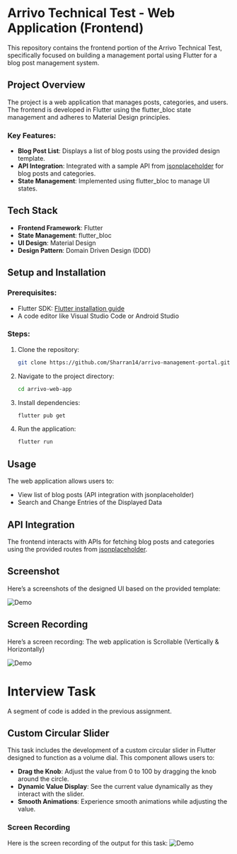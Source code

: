 # Arrivo Technical Test - Web Application (Frontend)

This repository contains the frontend portion of the Arrivo Technical Test, specifically focused on building a management portal using Flutter for a blog post management system.

## Project Overview

The project is a web application that manages posts, categories, and users. The frontend is developed in Flutter using the flutter_bloc state management and adheres to Material Design principles.

### Key Features:
- **Blog Post List**: Displays a list of blog posts using the provided design template.
- **API Integration**: Integrated with a sample API from [jsonplaceholder](https://jsonplaceholder.typicode.com/) for blog posts and categories.
- **State Management**: Implemented using flutter_bloc to manage UI states.

## Tech Stack

- **Frontend Framework**: Flutter
- **State Management**: flutter_bloc
- **UI Design**: Material Design
- **Design Pattern**: Domain Driven Design (DDD)

## Setup and Installation

### Prerequisites:
- Flutter SDK: [Flutter installation guide](https://flutter.dev/docs/get-started/install)
- A code editor like Visual Studio Code or Android Studio

### Steps:
1. Clone the repository:
   ```bash
   git clone https://github.com/Sharran14/arrivo-management-portal.git
2. Navigate to the project directory:
   ```bash
   cd arrivo-web-app
3. Install dependencies:
   ```bash
   flutter pub get
4. Run the application:
   ```bash
   flutter run

## Usage

The web application allows users to:
- View list of blog posts (API integration with jsonplaceholder)
- Search and Change Entries of the Displayed Data

## API Integration

The frontend interacts with APIs for fetching blog posts and categories using the provided routes from [jsonplaceholder](https://jsonplaceholder.typicode.com/).

## Screenshot

Here’s a screenshots of the designed UI based on the provided template:

<img style="align-content: center;" alt="Demo" src="assets/Screenshot1.png">

## Screen Recording 

Here’s a screen recording:
The web application is Scrollable (Vertically & Horizontally)

<img style="align-content: center;" alt="Demo" src="assets/Recording.gif">


# Interview Task
 A segment of code is added in the previous assignment.

 ## Custom Circular Slider

This task includes the development of a custom circular slider in Flutter designed to function as a volume dial. This component allows users to:

- **Drag the Knob**: Adjust the value from 0 to 100 by dragging the knob around the circle.
- **Dynamic Value Display**: See the current value dynamically as they interact with the slider.
- **Smooth Animations**: Experience smooth animations while adjusting the value.

### Screen Recording

Here is the screen recording of the output for this task: 
<img style="align-content: center;" alt="Demo" src="assets/Recording2.gif">
